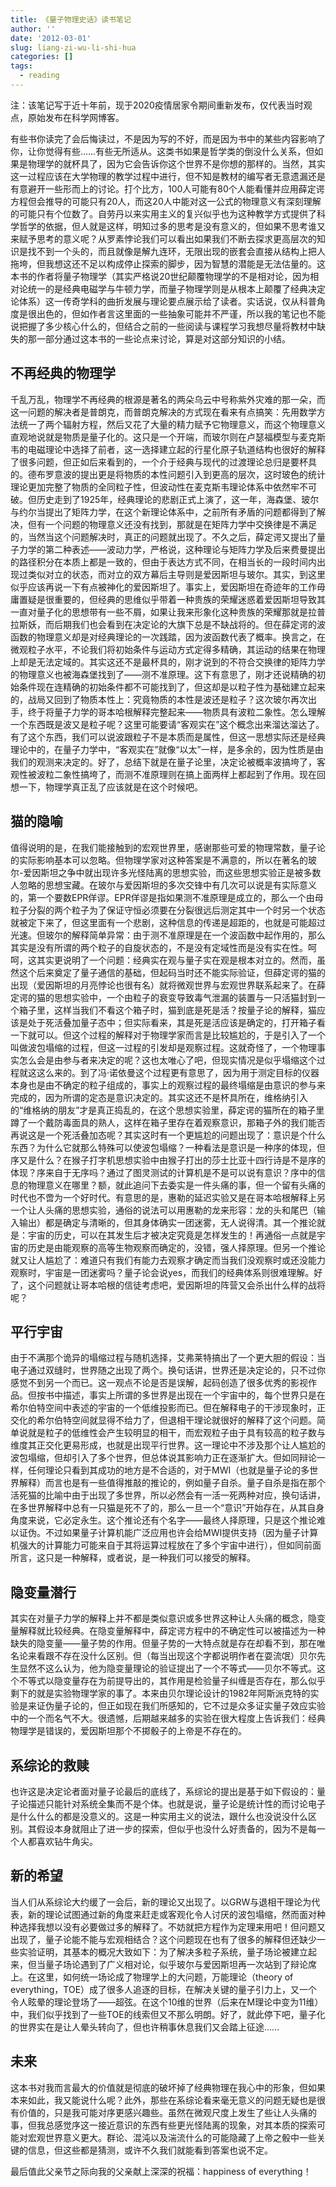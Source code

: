 ```yaml
---
title: 《量子物理史话》读书笔记
author: ''
date: '2012-03-01'
slug: liang-zi-wu-li-shi-hua
categories: []
tags:
  - reading
---
```

注：该笔记写于近十年前，现于2020疫情居家令期间重新发布，仅代表当时观点，原始发布在科学网博客。

有些书你读完了会后悔读过，不是因为写的不好，而是因为书中的某些内容影响了你，让你觉得有些……有些无所适从。这类书如果是哲学类的倒没什么关系，但如果是物理学的就杯具了，因为它会告诉你这个世界不是你想的那样的。当然，其实这一过程应该在大学物理的教学过程中进行，但不知是教材的编写者无意遗漏还是有意避开一些形而上的讨论。打个比方，100人可能有80个人能看懂并应用薛定谔方程但会推导的可能只有20人，而这20人中能对这一公式的物理意义有深刻理解的可能只有个位数了。自劳丹以来实用主义的复兴似乎也为这种教学方式提供了科学哲学的依据，但人就是这样，明知过多的思考是没有意义的，但如果不思考谁又来赋予思考的意义呢？从罗素悖论我们可以看出如果我们不断去探求更高层次的知识是找不到一个头的，而且就像是解九连环，无限出现的嵌套会直接从结构上把人拖垮，但我想这还不足以构成停止探索的脚步，因为智慧的潜能是无法估量的。这本书的作者将量子物理学（其实严格说20世纪颠覆物理学的不是相对论，因为相对论统一的是经典电磁学与牛顿力学，而量子物理学则是从根本上颠覆了经典决定论体系）这一传奇学科的曲折发展与理论要点展示给了读者。实话说，仅从科普角度是很出色的，但如作者言这里面的一些抽象可能并不严谨，所以我的笔记也不能说把握了多少核心什么的，但结合之前的一些阅读与课程学习我想尽量将教材中缺失的那一部分通过这本书的一些论点来讨论，算是对这部分知识的小结。

## 不再经典的物理学

千乱万乱，物理学不再经典的根源是著名的两朵乌云中号称紫外灾难的那一朵，而这一问题的解决者是普朗克，而普朗克解决的方式现在看来有点搞笑：先用数学方法统一了两个辐射方程，然后又花了大量的精力赋予它物理意义，而这个物理意义直观地说就是物质是量子化的。这只是一个开端，而玻尔则在卢瑟福模型与麦克斯韦的电磁理论中选择了前者，这一选择建立起的行星化原子轨道结构也很好的解释了很多问题，但正如后来看到的，一个介于经典与现代的过渡理论总归是要杯具的。德布罗意波的提出更是将物质的本性问题引入到更高的层次，这时玻色的统计理论更加完整了物质的全同粒子性，但波动性在麦克斯韦理论体系中依然牢不可破。但历史走到了1925年，经典理论的悲剧正式上演了，这一年，海森堡、玻尔与约尔当提出了矩阵力学，在这个新理论体系中，之前所有矛盾的问题都得到了解决，但有一个问题的物理意义还没有找到，那就是在矩阵力学中交换律是不满足的，当然当这个问题解决时，真正的问题就出现了。不久之后，薛定谔又提出了量子力学的第二种表述——波动力学，严格说，这种理论与矩阵力学及后来费曼提出的路径积分在本质上都是一致的，但由于表达方式不同，在相当长的一段时间内出现过类似对立的状态，而对立的双方幕后主导则是爱因斯坦与玻尔。其实，到这里似乎应该再说一下有点被神化的爱因斯坦了。事实上，爱因斯坦在奇迹年的工作毋庸置疑是很重要的，但经典的思维似乎带着一种贵族的荣耀迷惑着爱因斯坦导致其一直对量子化的思想带有一些不屑，如果让我来形象化这种贵族的荣耀那就是拉普拉斯妖，而后期我们也会看到在决定论的大旗下总是不缺战将的。但在薛定谔的波函数的物理意义却是对经典理论的一次践踏，因为波函数代表了概率。换言之，在微观粒子水平，不论我们将初始条件与运动方式定得多精确，其运动的结果在物理上却是无法定域的。其实这还不是最杯具的，刚才说到的不符合交换律的矩阵力学的物理意义也被海森堡找到了——测不准原理。这下有意思了，刚才还说精确的初始条件现在连精确的初始条件都不可能找到了，但这却是以粒子性为基础建立起来的，战局又回到了物质本性上：究竟物质的本性是波还是粒子？这次玻尔再次出手，终于将量子力学的哥本哈根解释完整起来——物质具有波粒二象性。怎么理解一个东西既是波又是粒子呢？这里可能要请“客观实在”这个概念出来溜达溜达了。有了这个东西，我们可以说波跟粒子不是本质而是属性，但这一思想实际还是经典理论中的，在量子力学中，“客观实在”就像“以太”一样，是多余的，因为性质是由我们的观测来决定的。好了，总结下就是在量子论里，决定论被概率波搞垮了，客观性被波粒二象性搞垮了，而测不准原理则在搞上面两样上都起到了作用。现在回想一下，物理学真正乱了应该就是在这个时候吧。

## 猫的隐喻

值得说明的是，在我们能接触到的宏观世界里，感谢那些可爱的物理常数，量子论的实际影响基本可以忽略。但物理学家对这种答案是不满意的，所以在著名的玻尔-爱因斯坦之争中就出现许多光怪陆离的思想实验，而这些思想实验正是被多数人忽略的思想宝藏。在玻尔与爱因斯坦的多次交锋中有几次可以说是有实际意义的，第一个要数EPR佯谬。EPR佯谬是指如果测不准原理是成立的，那么一个由母粒子分裂的两个粒子为了保证守恒必须要在分裂很远后测定其中一个时另一个状态就被定下来了，但这里面有一个悲剧，这种信息的传递是超距的，也就是可能超过光速。但玻尔的解释简单异常：由于测不准原理是在一个波函数中起作用的，那么其实是没有所谓的两个粒子的自旋状态的，不是没有定域性而是没有实在性。呵呵，这其实更说明了一个问题：经典实在观与量子实在观是根本对立的。然而，虽然这个后来奠定了量子通信的基础，但起码当时还不能实际验证，但薛定谔的猫的出现（爱因斯坦的月亮悖论也很有名）就将微观世界与宏观世界联系起来了。在薛定谔的猫的思想实验中，一个由粒子的衰变导致毒气泄漏的装置与一只活猫封到一个箱子里，这样当我们不看这个箱子时，猫到底是死是活？按量子论的解释，猫应该是处于死活叠加量子态中；但实际看来，其是死是活应该是确定的，打开箱子看一下就可以。但这个过程的解释对于物理学家而言是比较尴尬的，于是引入了一个叫做波包塌缩的过程，但这一过程的引发却是观察过程。这就奇怪了，一个物理事实怎么会是由参与者来决定的呢？这也太唯心了吧，但现实情况是似乎塌缩这个过程就这这么来的。到了冯·诺依曼这个过程更有意思了，因为用于测定目标的仪器本身也是由不确定的粒子组成的，事实上的观察过程的最终塌缩是由意识的参与来完成的，因为所谓的定态是意识决定的。其实这还不是杯具所在，维格纳引入的“维格纳的朋友”才是真正捣乱的，在这个思想实验里，薛定谔的猫所在的箱子里蹲了一个戴防毒面具的熟人，这样在箱子里存在着观察意识，那箱子外的我们能否再说这是一个死活叠加态呢？其实这时有一个更尴尬的问题出现了：意识是个什么东西？为什么它就那么特殊可以使波包塌缩？一种看法是意识是一种序的体现，但序又是什么？在猴子打字机思想实验中由猴子打出的莎士比亚十四行诗是不是序的体现？序来自于无序吗？通过了图灵测试的计算机是不是可以说有意识？序中的信息的物理意义在哪里？额，就此追问下去委实是一件头痛的事，但一个留有头痛的时代也不啻为一个好时代。有意思的是，惠勒的延迟实验又是在哥本哈根解释上另一个让人头痛的思想实验，通俗的说法可以用惠勒的龙来形容：龙的头和尾巴（输入输出）都是确定与清晰的，但其身体确实一团迷雾，无人说得清。其一个推论就是：宇宙的历史，可以在其发生后才被决定究竟是怎样发生的！再通俗一点就是宇宙的历史是由能观察的高等生物观察而确定的，没错，强人择原理。但另一个推论就又让人尴尬了：难道只有我们有能力去观察才确定而当我们没观察时或还没能力观察时，宇宙是一团迷雾吗？量子论会说yes，而我们的经典体系则很难理解。好了，这个问题就让哥本哈根的信徒考虑吧，爱因斯坦的阵营又会杀出什么样的战将呢？

## 平行宇宙

由于不满那个诡异的塌缩过程与随机选择，艾弗莱特搞出了一个更大胆的假设：当电子通过双缝时，世界随之出现了两个。换句话讲，世界还是决定论的，只不过你感觉不到另一个而已。这一观点不论是否是误解，起码创造了很多优秀的影视作品。但按书中描述，事实上所谓的多世界是出现在一个宇宙中的，每个世界只是在希尔伯特空间中表述的宇宙的一个低维投影而已。但在解释电子的干涉现象时，正交化的希尔伯特空间就显得不给力了，但退相干理论就很好的解释了这个问题。简单说就是粒子的低维性会产生较明显的相干，而宏观粒子由于具有较高的粒子数与维度其正交化更易形成，也就是出现平行世界。这一理论中不涉及那个让人尴尬的波包塌缩，但却引入了多个世界，但总体说其影响力正在逐渐扩大。但如同辩论一样，任何理论只看到其成功的地方是不合适的，对于MWI（也就是量子论的多世界解释）而言也是有一些值得推敲的推论的，例如量子自杀。量子自杀是指在那个活死猫的比喻中由于出现了多世界，所以必然会有一活一死两种对应，换句话讲，在多世界解释中总有一只猫是死不了的，那么一旦一个“意识”开始存在，从其自身角度来说，它必定永生。这个推论还有个名字——最终人择原理，只是这个推论难以证伪。不过如果量子计算机能广泛应用也许会给MWI提供支持（因为量子计算机强大的计算能力可能来自于其将运算过程放在了多个宇宙中进行），但如同前面所言，这只是一种解释，或者说，是一种我们可以接受的解释。

## 隐变量潜行

其实在对量子力学的解释上并不都是类似意识或多世界这种让人头痛的概念，隐变量解释就比较经典。在隐变量解释中，薛定谔方程中的不确定性可以被描述为一种缺失的隐变量——量子势的作用。但量子势的一大特点就是存在却看不到，那在唯名论来看跟不存在没什么区别。但（每当出现这个字都说明作者在耍流氓）贝尔先生显然不这么认为，他为隐变量理论的验证提出了一个不等式——贝尔不等式。这个不等式以隐变量存在为前提导出的，其作用是检验量子纠缠是否存在，那么似乎剩下的就是实验物理学家的事了。本来由贝尔理论设计的1982年阿斯派克特的实验是来证伪量子论的，但正如现在我们所感知的，它不过是众多证实量子效应实验中的一个而名气不大。很遗憾，后期越来越多的实验在很大程度上告诉我们：经典物理学是错误的，爱因斯坦那个不掷骰子的上帝是不存在的。

## 系综论的救赎

也许这是决定论者面对量子论最后的底线了，系综论的提出是基于如下假设的：量子论描述只能针对系统全集而不是个体。也就是说，量子论是统计性的而讨论电子是什么什么的都是没意义的。这是一种实用主义的说法，跟什么也没说没什么区别。其假设本身就阻止了进一步的探索，但似乎也没什么好责备的，因为不是每一个人都喜欢钻牛角尖。

## 新的希望

当人们从系综论大约缓了一会后，新的理论又出现了。以GRW与退相干理论为代表，新的理论试图通过新的角度来赶走或客观化令人讨厌的波包塌缩，然而面对种种选择我想以没有必要做过多的解释了。不妨就把方程作为定理来用吧！但问题又出现了，量子论能不能与宏观相结合？这个问题现在也有了很多的解释但还缺少一些实验证明，其基本的概况大致如下：为了解决多粒子系统，量子场论被建立起来，但当量子场论遇到了广义相对论，似乎玻尔与爱因斯坦再一次站到了辩论席上。在这里，如何统一场论成了物理学上的大问题，万能理论（theory of everything，TOE）成了很多人追逐的目标，在解决关键的量子引力上，又一个令人眩晕的理论登场了——超弦。在这个10维的世界（后来在M理论中变为11维）中，我们似乎找到了一些TOE的线索但又不那么明朗。好了，就此停下吧，量子化的世界实在是让人晕头转向了，但也许稍事休息我们又会踏上征途……

## 未来

这本书对我而言最大的价值就是彻底的破坏掉了经典物理在我心中的形象，但如果本来如此，我又能说什么呢？此外，那些在系综论看来毫无意义的问题无疑也是很有价值的，只是我可能对序更感兴趣些。虽然在微观尺度上发生了些让人头痛的事，但我总感觉序这一接近意识的东西有些更光怪陆离的现象，对其本质的探索可能对宏观世界意义更大。群论、混沌以及湍流什么的可能隐藏了上帝之骰中一些关键的信息，但这些都是猜测，或许不久我们就能看到答案也说不定。

最后值此父亲节之际向我的父亲献上深深的祝福：happiness of everything！
